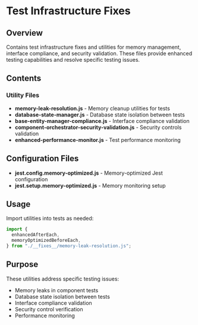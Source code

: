 # Test Infrastructure Fixes

## Overview

Contains test infrastructure fixes and utilities for memory management, interface compliance, and security validation. These files provide enhanced testing capabilities and resolve specific testing issues.

## Contents

### Utility Files

- **memory-leak-resolution.js** - Memory cleanup utilities for tests
- **database-state-manager.js** - Database state isolation between tests
- **base-entity-manager-compliance.js** - Interface compliance validation
- **component-orchestrator-security-validation.js** - Security controls validation
- **enhanced-performance-monitor.js** - Test performance monitoring

## Configuration Files

- **jest.config.memory-optimized.js** - Memory-optimized Jest configuration
- **jest.setup.memory-optimized.js** - Memory monitoring setup

## Usage

Import utilities into tests as needed:

```javascript
import {
  enhancedAfterEach,
  memoryOptimizedBeforeEach,
} from "./__fixes__/memory-leak-resolution.js";
```

## Purpose

These utilities address specific testing issues:

- Memory leaks in component tests
- Database state isolation between tests
- Interface compliance validation
- Security control verification
- Performance monitoring
